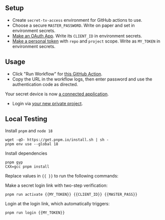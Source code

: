 ## Setup

- Create `secret-tv-access` environment for GitHub actions to use.
- Choose a secure `MASTER_PASSWORD`. Write on paper and set in environment secrets.
- [Make an OAuth App](https://github.com/settings/developers). Write its `CLIENT_ID` in environment secrets.
- [Make a personal token](https://github.com/settings/tokens) with `repo` and `project` scope. Write as `MY_TOKEN` in environment secrets.

## Usage

- Click "Run Workflow" for [this GitHub Action](https://github.com/tvquizphd/public-quiz-device/actions/workflows/expect_user_code.yaml).
- Copy the URL in the workflow logs, then enter password and use the authentication code as directed.

Your secret device is now [a connected application](https://github.com/settings/applications).

- Login via [your new private project](https://github.com/tvquizphd?tab=projects).

## Local Testing

Install `pnpm` and `node 18`

```
wget -qO- https://get.pnpm.io/install.sh | sh -
pnpm env use --global 18
```

Install dependencies

```
pnpm gyp
CXX=gcc pnpm install
```

Replace values in `{{ }}` to run the following commands:

Make a secret login link with two-step verification:

```
pnpm run activate {{MY_TOKEN}} {{CLIENT_ID}} {{MASTER_PASS}}
```

Login at the login link, which automatically triggers:
```
pnpm run login {{MY_TOKEN}}
```

